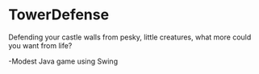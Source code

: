 # TowerDefense
Defending your castle walls from pesky, little creatures, what more could you want from life?

-Modest Java game using Swing
